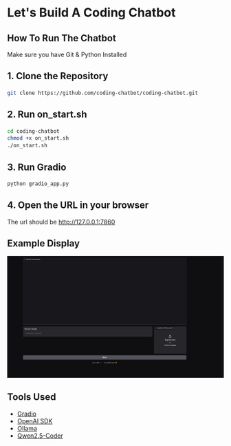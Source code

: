 # Let's Build A Coding Chatbot

## How To Run The Chatbot

Make sure you have Git & Python Installed

## 1. Clone the Repository
```bash
git clone https://github.com/coding-chatbot/coding-chatbot.git
```

## 2. Run on_start.sh
```bash
cd coding-chatbot
chmod +x on_start.sh
./on_start.sh
```
## 3. Run Gradio
```bash
python gradio_app.py
```

## 4. Open the URL in your browser
The url should be http://127.0.0.1:7860

## Example Display
![Example Display](images/Example_display.png)

## Tools Used
- [Gradio](https://gradio.app/)
- [OpenAI SDK](https://openai.com/)
- [Ollama](https://ollama.com/)
- [Qwen2.5-Coder](https://qwenlm.github.io/blog/qwen2.5-coder/)